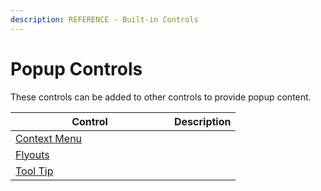 ```yaml
---
description: REFERENCE - Built-in Controls
---
```


# Popup Controls

These controls can be added to other controls to provide popup content.

<table><thead><tr><th width="238">Control</th><th>Description</th></tr></thead><tbody><tr><td><a href="contextmenu.md">Context Menu</a></td><td></td></tr><tr><td><a href="flyouts.md">Flyouts</a></td><td></td></tr><tr><td><a href="detailed-reference/tooltip.md">Tool Tip</a></td><td></td></tr></tbody></table>

&#x20;
